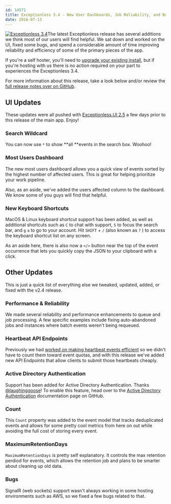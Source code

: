 ```yaml
---
id: 14571
title: Exceptionless 3.4 - New User Dashboards, Job Reliability, and Bug Fixes
date: 2016-07-13
---
```

[![Exceptionless 3.4](/assets/img/news/exceptionless-3-4-header.png)](/assets/exceptionless-3-4-header.png)The latest Exceptionless release has several additions we think most of our users will find helpful. We sat down and worked on the UI, fixed some bugs, and spend a considerable amount of time improving reliability and efficiency of some of the primary pieces of the app.

If you're a self hoster, you'll need to [upgrade your existing install](https://github.com/exceptionless/Exceptionless/wiki/Self-Hosting#upgrading), but if you're hosting with us there is no action required on your part to experiences the Exceptionless 3.4.

For more information about this release, take a look below and/or review the [full release notes over on GitHub](https://github.com/exceptionless/Exceptionless/releases/tag/v3.4.0).<!--more-->

## UI Updates

These updates were all pushed with [Exceptionless.UI 2.5](https://github.com/exceptionless/Exceptionless.UI/releases/tag/v2.5.0) a few days prior to this release of the main app. Enjoy!

### Search Wildcard

You can now use `*` to show **all **events in the search box. Woohoo!

### Most Users Dashboard

The new most users dashboard allows you a quick view of events sorted by the highest number of affected users. This is great for helping prioritize your work pipeline.

Also, as an aside, we've added the users affected column to the dashboard. We know some of you guys will find that helpful.

### New Keyboard Shortcuts

MacOS & Linux keyboard shortcut support has been added, as well as additional shortcuts such as `C` to chat with support, `S` to focus the search bar, and `g` `a` to go to your account. Hit `SHIFT` + `/` (also known as `?` ) to access the keyboard shortcut list on any screen.

As an aside here, there is also now a `</>` button near the top of the event occurrence that lets you quickly copy the JSON to your clipboard with a click.

## Other Updates

This is just a quick list of everything else we tweaked, updated, added, or fixed with the v2.4 release.

### Performance & Reliability

We made several reliability and performance enhancements to queue and job processing. A few specific examples include fixing auto-abandoned jobs and instances where batch events weren't being requeued.

### Heartbeat API Endpoints

Previously we had [worked on making heartbeat events efficient](/session-heartbeats-no-longer-count-towards-plan-limits/) so we didn't have to count them toward event quotas, and with this release we've added new API Endpoints that allow clients to submit those heartbeats cheaply.

### Active Directory Authentication

Support has been added for Active Directory Authentication. Thanks [@laughinggoose](https://github.com/laughinggoose)! To enable this feature, head over to the [Active Directory Authentication](https://github.com/exceptionless/Exceptionless/wiki/Self-Hosting#active-directory-authentication) documentation page on GitHub.

### Count

This `Count` property was added to the event model that tracks deduplicated events and allows for some pretty cool metrics from here on out while avoiding the full cost of storing every event.

### MaximumRetentionDays

`MaximumRetentionDays` is pretty self explanatory. It controls the max retention perdiod for events, which allows the retention job and plans to be smarter about cleaning up old data.

### Bugs

SignalR (web sockets) support wasn't always working in some hosting environments such as AWS, so we fixed a few bugs related to that.

